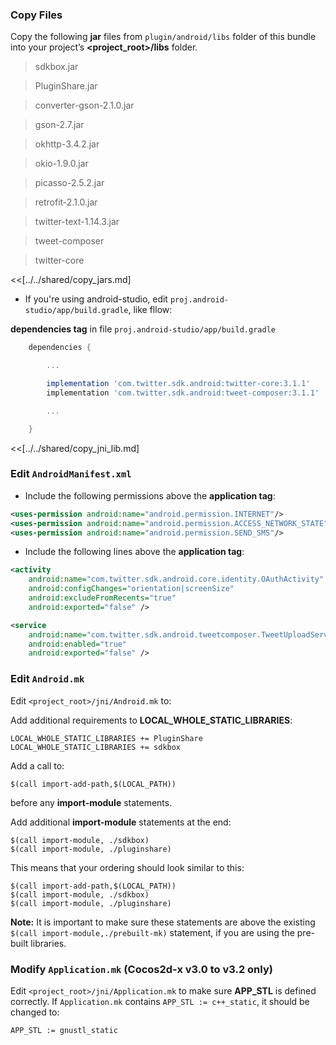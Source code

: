 ### Copy Files
Copy the following __jar__ files from `plugin/android/libs` folder of this
bundle into your project’s __<project_root>/libs__ folder.

> sdkbox.jar

> PluginShare.jar

> converter-gson-2.1.0.jar

> gson-2.7.jar

> okhttp-3.4.2.jar

> okio-1.9.0.jar

> picasso-2.5.2.jar

> retrofit-2.1.0.jar

> twitter-text-1.14.3.jar

> tweet-composer

> twitter-core


<<[../../shared/copy_jars.md]

* If you're using android-studio, edit `proj.android-studio/app/build.gradle`, like fllow:

__dependencies tag__ in file `proj.android-studio/app/build.gradle`


``` gradle
    dependencies {

        ...

        implementation 'com.twitter.sdk.android:twitter-core:3.1.1'
        implementation 'com.twitter.sdk.android:tweet-composer:3.1.1'

        ...

    }
```


<<[../../shared/copy_jni_lib.md]


### Edit `AndroidManifest.xml`
* Include the following permissions above the __application tag__:

```xml
<uses-permission android:name="android.permission.INTERNET"/>
<uses-permission android:name="android.permission.ACCESS_NETWORK_STATE"/>
<uses-permission android:name="android.permission.SEND_SMS"/>
```

* Include the following lines above the __application tag__:

```xml
<activity
    android:name="com.twitter.sdk.android.core.identity.OAuthActivity"
    android:configChanges="orientation|screenSize"
    android:excludeFromRecents="true"
    android:exported="false" />

<service
    android:name="com.twitter.sdk.android.tweetcomposer.TweetUploadService"
    android:enabled="true"
    android:exported="false" />
```

### Edit `Android.mk`
Edit `<project_root>/jni/Android.mk` to:

Add additional requirements to __LOCAL_WHOLE_STATIC_LIBRARIES__:
```
LOCAL_WHOLE_STATIC_LIBRARIES += PluginShare
LOCAL_WHOLE_STATIC_LIBRARIES += sdkbox
```

Add a call to:
```
$(call import-add-path,$(LOCAL_PATH))
```
before any __import-module__ statements.

Add additional __import-module__ statements at the end:
```
$(call import-module, ./sdkbox)
$(call import-module, ./pluginshare)
```

This means that your ordering should look similar to this:
```
$(call import-add-path,$(LOCAL_PATH))
$(call import-module, ./sdkbox)
$(call import-module, ./pluginshare)
```

  __Note:__ It is important to make sure these statements are above the existing `$(call import-module,./prebuilt-mk)` statement, if you are using the pre-built libraries.

### Modify `Application.mk` (Cocos2d-x v3.0 to v3.2 only)
Edit `<project_root>/jni/Application.mk` to make sure __APP_STL__ is defined
correctly. If `Application.mk` contains `APP_STL := c++_static`, it should be
changed to:
```
APP_STL := gnustl_static
```
